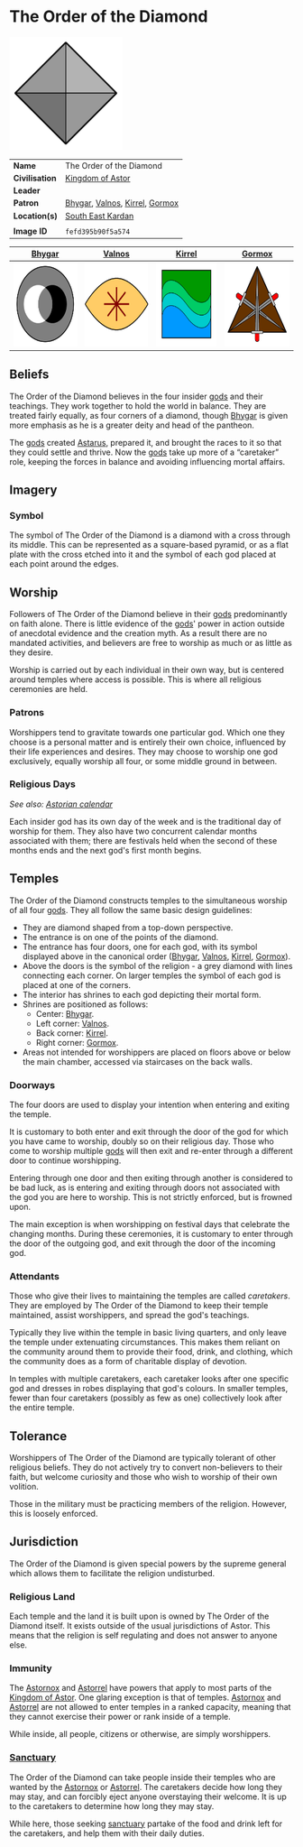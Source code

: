 # The Order of the Diamond

<img src="https://raw.githubusercontent.com/jesskelsall/astarus-images/main/symbols/fefd395b90f5a574.png" height="200" />

|||
| --- | --- |
| **Name** | The Order of the Diamond | organisation.2
| **Civilisation** | [Kingdom of Astor](../civilisations/kingdom-of-astor/kingdom-of-astor.md) |
| **Leader** | |
| **Patron** | [Bhygar](../gods/deities/bhygar.md), [Valnos](../gods/deities/valnos.md), [Kirrel](../gods/deities/kirrel.md), [Gormox](../gods/deities/gormox.md) |
| **Location(s)** | [South East Kardan](../places/regions/south-east-kardan.md) |
|||
| **Image ID** | `fefd395b90f5a574` |

| [Bhygar](../gods/deities/bhygar.md) | [Valnos](../gods/deities/valnos.md) | [Kirrel](../gods/deities/kirrel.md) | [Gormox](../gods/deities/gormox.md) |
|:---:|:---:|:---:|:---:|
| <img src="https://raw.githubusercontent.com/jesskelsall/astarus-images/main/symbols/e4dc1974ee3fc83b.png" height="150" /> | <img src="https://raw.githubusercontent.com/jesskelsall/astarus-images/main/symbols/a51347a25084e8dc.png" height="150" /> | <img src="https://raw.githubusercontent.com/jesskelsall/astarus-images/main/symbols/527b4be9705967bf.png" height="150" /> | <img src="https://raw.githubusercontent.com/jesskelsall/astarus-images/main/symbols/ea264dc092b05d09.png" height="150" /> |

## Beliefs

The Order of the Diamond believes in the four insider [gods](../gods/gods.md) and their teachings. They work together to hold the world in balance. They are treated fairly equally, as four corners of a diamond, though [Bhygar](../gods/deities/bhygar.md) is given more emphasis as he is a greater deity and head of the pantheon.

The [gods](../gods/gods.md) created [Astarus](../planes/astarus.md), prepared it, and brought the races to it so that they could settle and thrive. Now the [gods](../gods/gods.md) take up more of a “caretaker” role, keeping the forces in balance and avoiding influencing mortal affairs.

## Imagery

### Symbol

The symbol of The Order of the Diamond is a diamond with a cross through its middle. This can be represented as a square-based pyramid, or as a flat plate with the cross etched into it and the symbol of each god placed at each point around the edges.

## Worship

Followers of The Order of the Diamond believe in their [gods](../gods/gods.md) predominantly on faith alone. There is little evidence of the [gods](../gods/gods.md)' power in action outside of anecdotal evidence and the creation myth. As a result there are no mandated activities, and believers are free to worship as much or as little as they desire.

Worship is carried out by each individual in their own way, but is centered around temples where access is possible. This is where all religious ceremonies are held.

### Patrons

Worshippers tend to gravitate towards one particular god. Which one they choose is a personal matter and is entirely their own choice, influenced by their life experiences and desires. They may choose to worship one god exclusively, equally worship all four, or some middle ground in between.

### Religious Days

*See also: [Astorian calendar](../history/astorian-calendar.md)*

Each insider god has its own day of the week and is the traditional day of worship for them. They also have two concurrent calendar months associated with them; there are festivals held when the second of these months ends and the next god's first month begins.

## Temples

The Order of the Diamond constructs temples to the simultaneous worship of all four [gods](../gods/gods.md). They all follow the same basic design guidelines:

- They are diamond shaped from a top-down perspective.
- The entrance is on one of the points of the diamond.
- The entrance has four doors, one for each god, with its symbol displayed above in the canonical order ([Bhygar](../gods/deities/bhygar.md), [Valnos](../gods/deities/valnos.md), [Kirrel](../gods/deities/kirrel.md), [Gormox](../gods/deities/gormox.md)).
- Above the doors is the symbol of the religion - a grey diamond with lines connecting each corner. On larger temples the symbol of each god is placed at one of the corners.
- The interior has shrines to each god depicting their mortal form.
- Shrines are positioned as follows:
  - Center: [Bhygar](../gods/deities/bhygar.md).
  - Left corner: [Valnos](../gods/deities/valnos.md).
  - Back corner: [Kirrel](../gods/deities/kirrel.md).
  - Right corner: [Gormox](../gods/deities/gormox.md).
- Areas not intended for worshippers are placed on floors above or below the main chamber, accessed via staircases on the back walls.

### Doorways

The four doors are used to display your intention when entering and exiting the temple.

It is customary to both enter and exit through the door of the god for which you have came to worship, doubly so on their religious day. Those who come to worship multiple [gods](../gods/gods.md) will then exit and re-enter through a different door to continue worshipping.

Entering through one door and then exiting through another is considered to be bad luck, as is entering and exiting through doors not associated with the god you are here to worship. This is not strictly enforced, but is frowned upon.

The main exception is when worshipping on festival days that celebrate the changing months. During these ceremonies, it is customary to enter through the door of the outgoing god, and exit through the door of the incoming god.

### Attendants

Those who give their lives to maintaining the temples are called *caretakers*. They are employed by The Order of the Diamond to keep their temple maintained, assist worshippers, and spread the god's teachings.

Typically they live within the temple in basic living quarters, and only leave the temple under extenuating circumstances. This makes them reliant on the community around them to provide their food, drink, and clothing, which the community does as a form of charitable display of devotion.

In temples with multiple caretakers, each caretaker looks after one specific god and dresses in robes displaying that god's colours. In smaller temples, fewer than four caretakers (possibly as few as one) collectively look after the entire temple.

## Tolerance

Worshippers of The Order of the Diamond are typically tolerant of other religious beliefs. They do not actively try to convert non-believers to their faith, but welcome curiosity and those who wish to worship of their own volition.

Those in the military must be practicing members of the religion. However, this is loosely enforced.

## Jurisdiction

The Order of the Diamond is given special powers by the supreme general which allows them to facilitate the religion undisturbed.

### Religious Land

Each temple and the land it is built upon is owned by The Order of the Diamond itself. It exists outside of the usual jurisdictions of Astor. This means that the religion is self regulating and does not answer to anyone else.

### Immunity

The [Astornox](astornox/astornox.md) and [Astorrel](astorrel/astorrel.md) have powers that apply to most parts of the [Kingdom of Astor](../civilisations/kingdom-of-astor/kingdom-of-astor.md). One glaring exception is that of temples. [Astornox](astornox/astornox.md) and [Astorrel](astorrel/astorrel.md) are not allowed to enter temples in a ranked capacity, meaning that they cannot exercise their power or rank inside of a temple.

While inside, all people, citizens or otherwise, are simply worshippers.

### [Sanctuary](astorrel/sanctuary.md)

The Order of the Diamond can take people inside their temples who are wanted by the [Astornox](astornox/astornox.md) or [Astorrel](astorrel/astorrel.md). The caretakers decide how long they may stay, and can forcibly eject anyone overstaying their welcome. It is up to the caretakers to determine how long they may stay.

While here, those seeking [sanctuary](astorrel/sanctuary.md) partake of the food and drink left for the caretakers, and help them with their daily duties.
